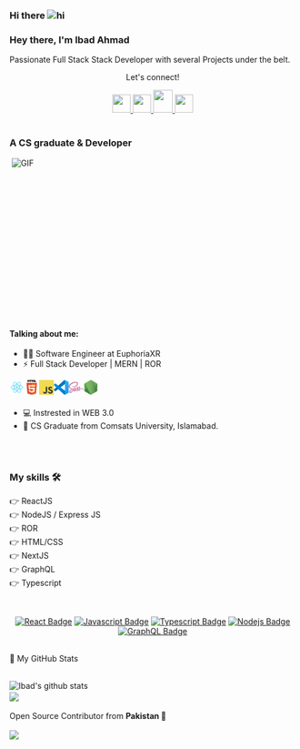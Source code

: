 ### Hi there <img src="https://user-images.githubusercontent.com/1303154/88677602-1635ba80-d120-11ea-84d8-d263ba5fc3c0.gif" width="28px" alt="hi">

<!--
**IbadAhmad80/IbadAhmad80** is a ✨ _special_ ✨ repository because its `README.md` (this file) appears on your GitHub profile.

-->
### Hey there, I'm  Ibad Ahmad
<p>Passionate Full Stack Stack Developer with several Projects under the belt.</p>


<div align="center">
<p align="center">Let's connect!</p>



<a href="https://www.linkedin.com/in/ibad-ahmad">
    <img width="32" height="32" src="https://static-exp1.licdn.com/sc/h/al2o9zrvru7aqj8e1x2rzsrca" />
</a>

<a href="mailto:ibad23ahmad@gmail.com">
    <img width="32" height="32" src="https://ssl.gstatic.com/ui/v1/icons/mail/rfr/gmail.ico" />
</a>
  
  <a href="https://stackoverflow.com/users/story/14998000?view=Timeline">
     <img width="34" height="40" src="https://upload.wikimedia.org/wikipedia/commons/thumb/e/ef/Stack_Overflow_icon.svg/768px-Stack_Overflow_icon.svg.png" />
</a>
    
<a href="https://api.whatsapp.com/send?phone=923032172369">
    <img width="32" height="32" src="https://web.whatsapp.com/favicon-64x64.ico" />
</a>
    
</div>

<br>

### A CS graduate & Developer  

<img align="right" alt="GIF" src="https://i.pinimg.com/originals/bb/37/5c/bb375cdd655184ca2715ac5059e73651.gif" width="500" height="300" />

<!-- https://cdn.dribbble.com/users/99287/screenshots/3839839/work_work_work.gif -->



#### Talking about me:

- 🙋‍♂️ Software Engineer at EuphoriaXR
- ⚡  Full Stack Developer | MERN | ROR

<t />
<img align="left" alt="React" width="26px" src="https://raw.githubusercontent.com/github/explore/80688e429a7d4ef2fca1e82350fe8e3517d3494d/topics/react/react.png" />

<img align="left" alt="HTML5" width="26px" src="https://raw.githubusercontent.com/github/explore/80688e429a7d4ef2fca1e82350fe8e3517d3494d/topics/html/html.png" />

<img align="left" alt="JavaScript" width="26px" src="https://raw.githubusercontent.com/github/explore/80688e429a7d4ef2fca1e82350fe8e3517d3494d/topics/javascript/javascript.png" />

<img align="left" alt="Visual Studio Code" width="26px" src="https://raw.githubusercontent.com/github/explore/80688e429a7d4ef2fca1e82350fe8e3517d3494d/topics/visual-studio-code/visual-studio-code.png" />

<img align="left" alt="Sass" width="26px" src="https://raw.githubusercontent.com/github/explore/80688e429a7d4ef2fca1e82350fe8e3517d3494d/topics/sass/sass.png" />

<img align="left" alt="Node.js" width="26px" src="https://raw.githubusercontent.com/github/explore/80688e429a7d4ef2fca1e82350fe8e3517d3494d/topics/nodejs/nodejs.png" />

<br />
<br />

- 💻 Instrested in WEB 3.0
- 📑 CS Graduate from Comsats University, Islamabad.


<br />
<br />

### My skills 🛠
👉 ReactJS<br>
👉 NodeJS / Express JS<br>
👉 ROR<br>
👉 HTML/CSS<br>
👉 NextJS<br>
👉 GraphQL<br>
👉 Typescript<br>


<br>
<div align="center">
    
[![React Badge](https://img.shields.io/badge/-React-61DBFB?style=for-the-badge&labelColor=black&logo=react&logoColor=61DBFB)](#) [![Javascript Badge](https://img.shields.io/badge/-Javascript-F0DB4F?style=for-the-badge&labelColor=black&logo=javascript&logoColor=F0DB4F)](#) [![Typescript Badge](https://img.shields.io/badge/-Typescript-007acc?style=for-the-badge&labelColor=black&logo=typescript&logoColor=007acc)](#) [![Nodejs Badge](https://img.shields.io/badge/-Nodejs-3C873A?style=for-the-badge&labelColor=black&logo=node.js&logoColor=3C873A)](#) [![GraphQL Badge](https://img.shields.io/badge/-GraphQl-e535ab?style=for-the-badge&labelColor=black&logo=node.js&logoColor=e535ab)](#)
    
</div>
<br>
<summary>📝 My GitHub Stats</summary>
<br>

![Ibad's github stats](https://github-readme-stats.vercel.app/api?username=IbadAhmad12&theme=gotham&show_icons=true&include_all_commits=true&)
<br>
<img align="center"  src="https://github-readme-stats.vercel.app/api/top-langs/?username=IbadAhmad12&layout=compact&theme=gotham&count_private=true&include_all_commits=true" />
<br><br>
Open Source Contributor from <b>Pakistan<b> 💚
    <br><br>
![](https://visitor-badge.glitch.me/badge?page_id=IbadAhmad12.IbadAhmad12)
<br>

